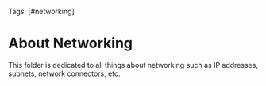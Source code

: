 Tags: [#networking]

# About Networking

This folder is dedicated to all things about networking such as IP addresses, subnets, network connectors, etc.